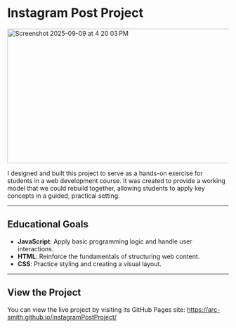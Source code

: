 # Instagram Post Project

<img width="798" height="306" alt="Screenshot 2025-09-09 at 4 20 03 PM" src="https://github.com/user-attachments/assets/bc739f97-0eb0-43f9-80fd-51589836998d" />


I designed and built this project to serve as a hands-on exercise for students in a web development course. It was created to provide a working model that we could rebuild together, allowing students to apply key concepts in a guided, practical setting.

---

## Educational Goals

* **JavaScript**: Apply basic programming logic and handle user interactions.
* **HTML**: Reinforce the fundamentals of structuring web content.
* **CSS**: Practice styling and creating a visual layout.
  
---

## View the Project

You can view the live project by visiting its GitHub Pages site: https://arc-smith.github.io/instagramPostProject/

